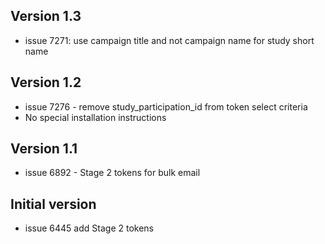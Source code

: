 ## Version 1.3
* issue 7271: use campaign title and not campaign name for study short name

## Version 1.2
*	issue 7276 - remove study_participation_id from token select criteria
*	No special installation instructions

## Version 1.1
* issue 6892 - Stage 2 tokens for bulk email

## Initial version
* issue 6445 add Stage 2 tokens

